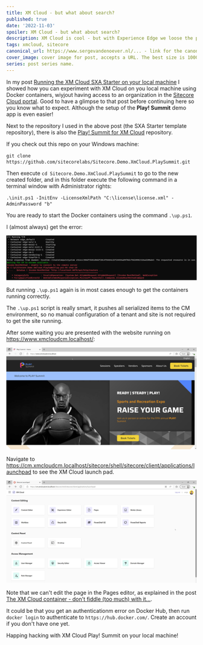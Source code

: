 ```yaml
---
title: XM Cloud - but what about search?
published: true
date: '2022-11-03'
spoiler: XM Cloud - but what about search?
description: XM Cloud is cool - but with Experience Edge we loose the possibility to use Solr search on the CD server... 
tags: xmcloud, sitecore
canonical_url: https://www.sergevandenoever.nl/... - link for the canonical version of the content
cover_image: cover image for post, accepts a URL. The best size is 1000 x 420.
series: post series name.
---
```


In my post [Running the XM Cloud SXA Starter on your local machine](https://www.sergevandenoever.nl/XM_Cloud_SxaStarter/) I showed how you can experiment with XM Cloud on you local machine using Docker containers, wiyjout having access to an organization in the [Sitecore Cloud portal](https://porta.sitecorecloud.io). Good to have a glimpse to that post before continuing here so you know what to expect. Although the setup of the **Play! Summit** demo app is even easier!

Next to the repository I used in the above post (the SXA Starter template repository), there is also the [Play! Summit for XM Cloud](https://github.com/sitecorelabs/Sitecore.Demo.XmCloud.PlaySummit) repository.

If you check out this repo on your Windows machine:

```
git clone https://github.com/sitecorelabs/Sitecore.Demo.XmCloud.PlaySummit.git
```

Then execute `cd Sitecore.Demo.XmCloud.PlaySummit` to go to the new created folder, and in this folder execute the following command in a terminal window with Administrator rights:

```
.\init.ps1 -InitEnv -LicenseXmlPath "C:\license\license.xml" -AdminPassword "b"
```

You are ready to start the Docker containers using the command `.\up.ps1`.

I (almost always) get the error:

![](XM_Cloud_Play_Summit_Demo/r3o29pmc3293.png)

But running `.\up.ps1` again is in most cases enough to get the containers running correctly.

The `.\up.ps1` script is really smart, it pushes all serialized items to the CM environment, so no manual configuration of a tenant and site is not required to get the site running.

After some waiting you are presented with the website running on https://www.xmcloudcm.localhost/:

![Play! Summit demo website](XM_Cloud_Play_Summit_Demo/r3o38pmc3383.jpg)

Navigate to https://cm.xmcloudcm.localhost/sitecore/shell/sitecore/client/applications/launchpad to see the XM Cloud launch pad. 

![](XM_Cloud_Play_Summit_Demo/r3o50pmc3503.jpg)

Note that we can't edit the page in the Pages editor, as explained in the post [The XM Cloud container - don't fiddle (too much) with it...](https://www.sergevandenoever.nl/XM_Cloud_container_nofiddle/).

It could be that you get an authenticationm error on Docker Hub, then run `docker login` to authenticate to `https://hub.docker.com/`. Create an account if you don't have one yet.

Happing hacking with XM Cloud Play! Summit on your local machine!



